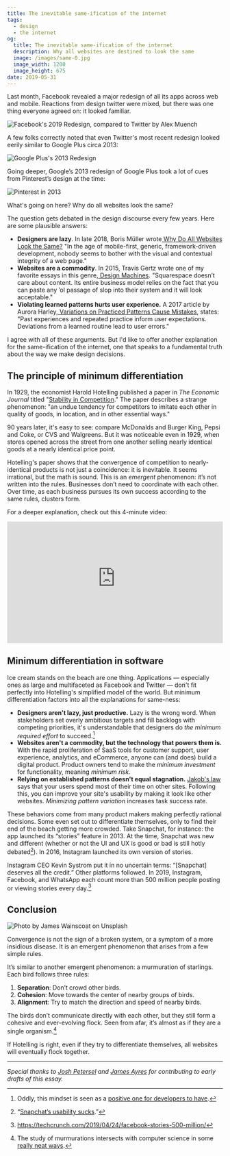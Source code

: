 ```yaml
---
title: The inevitable same-ification of the internet
tags:
  - design
  - the internet
og:
  title: The inevitable same-ification of the internet
  description: Why all websites are destined to look the same
  image: /images/same-0.jpg
  image_width: 1200
  image_height: 675
date: 2019-05-31
---
```


Last month, Facebook revealed a major redesign of all its apps across web and mobile. Reactions from design twitter were mixed, but there was one thing everyone agreed on: it looked familiar.

![Facebook's 2019 Redesign, compared to Twitter by [Alex Muench](https://twitter.com/alexmuench/status/1123522519821058049?s=20)](/images/same-1.png)

A few folks correctly noted that even Twitter's most recent redesign looked eerily similar to Google Plus circa 2013:

![Google Plus's 2013 Redesign](/images/same-2.png)

Going deeper, Google’s 2013 redesign of Google Plus took a lot of cues from Pinterest’s design at the time:

![Pinterest in 2013](/images/same-3.png)

What's going on here? Why do all websites look the same?

The question gets debated in the design discourse every few years. Here are some plausible answers:

- **Designers are lazy**. In late 2018, Boris Müller wrote[ Why Do All Websites Look the Same?](https://medium.com/s/story/on-the-visual-weariness-of-the-web-8af1c969ce73) "In the age of mobile-first, generic, framework-driven development, nobody seems to bother with the visual and contextual integrity of a web page."
- **Websites are a commodity**. In 2015, Travis Gertz wrote one of my favorite essays in this genre,[ Design Machines](https://louderthanten.com/coax/design-machines). "Square­space doesn’t care about con­tent. Its entire busi­ness mod­el relies on the fact that you can paste any ​’ol pas­sage of slop into their sys­tem and it will look accept­able."
- **Violating learned patterns hurts user experience.** A 2017 article by Aurora Harley,[ Variations on Practiced Patterns Cause Mistakes](https://www.nngroup.com/articles/practiced-patterns-mistakes/), states: "Past experiences and repeated practice inform user expectations. Deviations from a learned routine lead to user errors."

I agree with all of these arguments. But I'd like to offer another explanation for the same-ification of the internet, one that speaks to a fundamental truth about the way we make design decisions.

## The principle of minimum differentiation

In 1929, the economist Harold Hotelling published a paper in _The Economic Journal_ titled "[Stability in Competition](http://www.math.toronto.edu/mccann/assignments/477/Hotelling29.pdf)." The paper describes a strange phenomenon: "an undue tendency for competitors to imitate each other in quality of goods, in location, and in other essential ways."

90 years later, it's easy to see: compare McDonalds and Burger King, Pepsi and Coke, or CVS and Walgreens. But it was noticeable even in 1929, when stores opened across the street from one another selling nearly identical goods at a nearly identical price point.

Hotelling's paper shows that the convergence of competition to nearly-identical products is not just a coincidence: it is inevitable. It seems irrational, but the math is sound. This is an _emergent_ phenomenon: it’s not written into the rules. Businesses don’t need to coordinate with each other. Over time, as each business pursues its own success according to the same rules, clusters form.

For a deeper explanation, check out this 4-minute video:

<style>.embed-container { position: relative; padding-bottom: 56.25%; height: 0; overflow: hidden; max-width: 100%; } .embed-container iframe, .embed-container object, .embed-container embed { position: absolute; top: 0; left: 0; width: 100%; height: 100%; }</style><div class='embed-container'><iframe src='https://www.youtube-nocookie.com/embed/jILgxeNBK_8' allow="accelerometer; autoplay; encrypted-media; gyroscope; picture-in-picture" frameborder='0' allowfullscreen></iframe></div>

## Minimum differentiation in software

Ice cream stands on the beach are one thing. Applications — especially ones as large and multifaceted as Facebook and Twitter — don't fit perfectly into Hotelling's simplified model of the world. But minimum differentiation factors into all the explanations for same-ness:

- **Designers aren't lazy, just productive.** Lazy is the wrong word. When stakeholders set overly ambitious targets and fill backlogs with competing priorities, it's understandable that designers do _the minimum required effort_ to succeed.[^1]
- **Websites aren't a commodity, but the technology that powers them is.** With the rapid proliferation of SaaS tools for customer support, user experience, analytics, and eCommerce, anyone can (and does) build a digital product. Product owners tend to make the _minimum investment_ for functionality, meaning _minimum risk_.
- **Relying on established patterns doesn't equal stagnation.** [Jakob's law](https://www.nngroup.com/videos/jakobs-law-internet-ux/) says that your users spend most of their time on other sites. Following this, you can improve your site's usability by making it look like other websites. _Minimizing pattern variation_ increases task success rate.

These behaviors come from many product makers making perfectly rational decisions. Some even set out to differentiate themselves, only to find their end of the beach getting more crowded. Take Snapchat, for instance: the app launched its “stories” feature in 2013. At the time, Snapchat was new and different (whether or not the UI and UX is good or bad is still hotly debated[^2]). In 2016, Instagram launched its own version of stories.

Instagram CEO Kevin Systrom put it in no uncertain terms: “[Snapchat] deserves all the credit.” Other platforms followed. In 2019, Instagram, Facebook, and WhatsApp each count more than 500 million people posting or viewing stories every day.[^3]

## Conclusion

![Photo by [James Wainscoat on Unsplash](https://unsplash.com/photos/b7MZ6iGIoSI)](/images/same-4.jpg)

Convergence is not the sign of a broken system, or a symptom of a more insidious disease. It is an emergent phenomenon that arises from a few simple rules.

It’s similar to another emergent phenomenon: a murmuration of starlings. Each bird follows three rules:

1. **Separation**: Don’t crowd other birds.
2. **Cohesion**: Move towards the center of nearby groups of birds.
3. **Alignment**: Try to match the direction and speed of nearby birds.

The birds don’t communicate directly with each other, but they still form a cohesive and ever-evolving flock. Seen from afar, it’s almost as if they are a single organism.[^4]

If Hotelling is right, even if they try to differentiate themselves, all websites will eventually flock together.

---

_Special thanks to [Josh Petersel](http://joshpetersel.com/) and [James Ayres](http://jfrancisayres.com/) for contributing to early drafts of this essay._

[^1]: Oddly, this mindset is seen as a [positive one for developers to have](https://dev.to/drm317/the-lazy-developer-5goe).

[^2]: “[Snapchat’s usability sucks](https://www.figma.com/blog/did-snapchat-succeed-because-of-its-controversial-ui/).”

[^3]: <https://techcrunch.com/2019/04/24/facebook-stories-500-million/>

[^4]: The study of murmurations intersects with computer science in some [really neat ways](https://en.wikipedia.org/wiki/Boids).